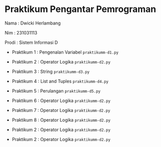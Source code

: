 # Praktikum Pengantar Pemrograman
<p> Nama  : Dwicki Herlambang
<p> Nim   : 231031113
<p> Prodi : Sistem Informasi D </p>

* Praktikum 1 : Pengenalan Variabel
  `praktikumm-d1.py`

* Praktikum 2 : Operator Logika
  `praktikumm-d2.py`

* Praktikum 3 : String
  `praktikumm-d3.py`

* Praktikum 4 : List and Tuples 
  `praktikumm-d4.py`

* Praktikum 5 : Perulangan
  `praktikumm-d5.py`

* Praktikum 6 : Operator Logika
  `praktikumm-d2.py`

* Praktikum 7 : Operator Logika
  `praktikumm-d2.py`

* Praktikum 8 : Operator Logika
  `praktikumm-d2.py`

* Praktikum 2 : Operator Logika
  `praktikumm-d2.py`


* Praktikum 2 : Operator Logika
  `praktikumm-d2.py`
